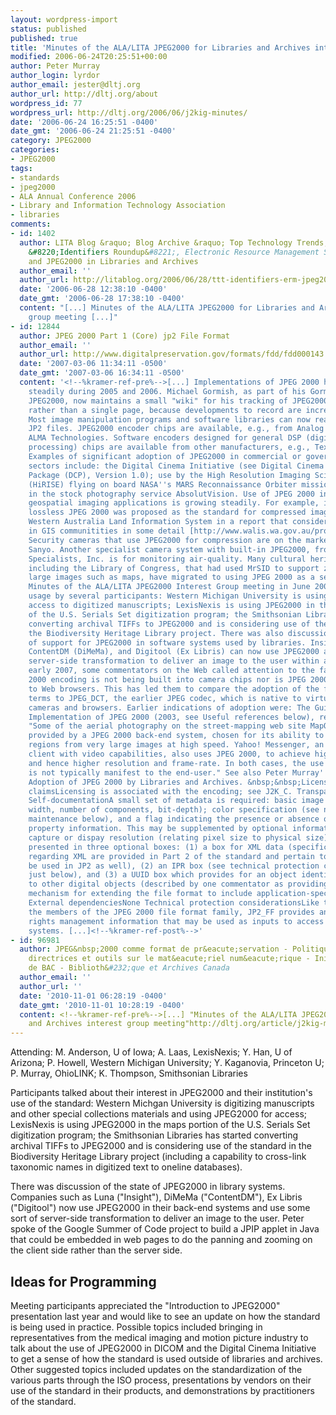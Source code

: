 ```yaml
---
layout: wordpress-import
status: published
published: true
title: 'Minutes of the ALA/LITA JPEG2000 for Libraries and Archives interest group meeting'
modified: 2006-06-24T20:25:51+00:00
author: Peter Murray
author_login: lyrdor
author_email: jester@dltj.org
author_url: http://dltj.org/about
wordpress_id: 77
wordpress_url: http://dltj.org/2006/06/j2kig-minutes/
date: '2006-06-24 16:25:51 -0400'
date_gmt: '2006-06-24 21:25:51 -0400'
category: JPEG2000
categories:
- JPEG2000
tags:
- standards
- jpeg2000
- ALA Annual Conference 2006
- Library and Information Technology Association
- libraries
comments:
- id: 1402
  author: LITA Blog &raquo; Blog Archive &raquo; Top Technology Trends, NISO&#8217;s
    &#8220;Identifiers Roundup&#8221;, Electronic Resource Management Systems in Consortia,
    and JPEG2000 in Libraries and Archives
  author_email: ''
  author_url: http://litablog.org/2006/06/28/ttt-identifiers-erm-jpeg2000/
  date: '2006-06-28 12:38:10 -0400'
  date_gmt: '2006-06-28 17:38:10 -0400'
  content: "[...] Minutes of the ALA/LITA JPEG2000 for Libraries and Archives interest
    group meeting [...]"
- id: 12844
  author: JPEG 2000 Part 1 (Core) jp2 File Format
  author_email: ''
  author_url: http://www.digitalpreservation.gov/formats/fdd/fdd000143.shtml
  date: '2007-03-06 11:34:11 -0500'
  date_gmt: '2007-03-06 16:34:11 -0500'
  content: '<!--%kramer-ref-pre%-->[...] Implementations of JPEG 2000 have been increasing
    steadily during 2005 and 2006. Michael Gormish, as part of his Gormish Notes on
    JPEG2000, now maintains a small "wiki" for his tracking of JPEG2000 adoption [http://www.crc.ricoh.com/~gormish/jpeg2000adoption.html],
    rather than a single page, because developments to record are increasingly frequent.
    Most image manipulation programs and software libraries can now read and write
    JP2 files. JPEG2000 encoder chips are available, e.g., from Analog Devices and
    ALMA Technologies. Software encoders designed for general DSP (digital signal
    processing) chips are available from other manufacturers, e.g., Texas Instruments.
    Examples of significant adoption of JPEG2000 in commercial or government application
    sectors include: the Digital Cinema Initiative (see Digital Cinema Initiative
    Package (DCP), Version 1.0); use by the High Resolution Imaging Science Experiment
    (HiRISE) flying on board NASA''s MARS Reconnaissance Orbiter mission; and use
    in the stock photography service AbsolutVision. Use of JPEG 2000 in medical and
    geospatial imaging applications is growing steadily. For example, in late 2006,
    lossless JPEG 2000 was proposed as the standard for compressed imagery in the
    Western Australia Land Information System in a report that considers adoption
    in GIS communitities in some detail [http://www.walis.wa.gov.au/projects/JPEG2000/JP2K_Report_for_DLI_v1.0.pdf].
    Security cameras that use JPEG2000 for compression are on the market, e.g., from
    Sanyo. Another specialist camera system with built-in JPEG2000, from Air Resource
    Specialists, Inc. is for monitoring air-quality. Many cultural heritage institutions,
    including the Library of Congress, that had used MrSID to support zoom views of
    large images such as maps, have migrated to using JPEG 2000 as a service format.
    Minutes of the ALA/LITA JPEG2000 Interest Group meeting in June 2006 indicated
    usage by several participants: Western Michigan University is using JPEG2000 for
    access to digitized manuscripts; LexisNexis is using JPEG2000 in the maps portion
    of the U.S. Serials Set digitization program; the Smithsonian Libraries has started
    converting archival TIFFs to JPEG2000 and is considering use of the standard in
    the Biodiversity Heritage Library project. There was also discussion of the state
    of support for JPEG2000 in software systems used by libraries. Insight (Luna)
    ContentDM (DiMeMa), and Digitool (Ex Libris) can now use JPEG2000 and have deployed
    server-side transformation to deliver an image to the user within a regular web-browser.   In
    early 2007, some commentators on the Web called attention to the fact that JPEG
    2000 encoding is not being built into camera chips nor is JPEG 2000 decoding native
    to Web browsers. This has led them to compare the adoption of the format in unfavorable
    terms to JPEG_DCT, the earlier JPEG codec, which is native to virtually all digital
    cameras and browsers. Earlier indications of adoption were: The Guide to the Practical
    Implementation of JPEG 2000 (2003, see Useful references below), reports that
    "Some of the aerial photography on the street-mapping web site MapQuest.com is
    provided by a JPEG 2000 back-end system, chosen for its ability to extract small
    regions from very large images at high speed. Yahoo! Messenger, an instant-messaging
    client with video capabilities, also uses JPEG 2000, to achieve high compression
    and hence higher resolution and frame-rate. In both cases, the use of JPEG 2000
    is not typically manifest to the end-user." See also Peter Murray''s presentation
    Adoption of JPEG 2000 by Libraries and Archives. &nbsp;&nbsp;Licensing and patent
    claimsLicensing is associated with the encoding; see J2K_C. TransparencySee J2K_C
    Self-documentationA small set of metadata is required: basic image data (height,
    width, number of components, bit-depth); color specification (see notes on color
    maintenance below), and a flag indicating the presence or absence of intellectual
    property information. This may be supplemented by optional information, e.g.,
    capture or dispay resolution (relating pixel size to physical size) and by data
    presented in three optional boxes: (1) a box for XML data (specific recommendations
    regarding XML are provided in Part 2 of the standard and pertain to JPX but may
    be used in JP2 as well), (2) an IPR box (see technical protection considerations
    just below), and (3) a UUID box which provides for an object identifier or identifier-references
    to other digital objects (described by one commentator as providing a generic
    mechanism for extending the file format to include application-specific data).
    External dependenciesNone Technical protection considerationsLike the rest of
    the members of the JPEG 2000 file format family, JP2_FF provides an IPR box for
    rights management information that may be used as inputs to access management
    systems. [...]<!--%kramer-ref-post%-->'
- id: 96981
  author: JPEG&nbsp;2000 comme format de pr&eacute;servation - Politiques, lignes
    directrices et outils sur le mat&eacute;riel num&eacute;rique - Initiatives num&eacute;riques
    de BAC - Biblioth&#232;que et Archives Canada
  author_email: ''
  author_url: ''
  date: '2010-11-01 06:28:19 -0400'
  date_gmt: '2010-11-01 10:28:19 -0400'
  content: <!--%kramer-ref-pre%-->[...] "Minutes of the ALA/LITA JPEG2000 for Libraries
    and Archives interest group meeting"http://dltj.org/article/j2kig-minutes/ [...]<!--%kramer-ref-post%-->
---
```

<p>Attending:  M. Anderson, U of Iowa; A. Laas, LexisNexis; Y. Han, U of Arizona; P. Howell, Western Michigan University;  Y. Kaganovia, Princeton U; P. Murray, OhioLINK; K. Thompson, Smithsonian Libraries</p>
<p>Participants talked about their interest in JPEG2000 and their institution's use of the standard:  Western Michgan University is digitizing manuscripts and other special collections materials and using JPEG2000 for access; LexisNexis is using JPEG2000 in the maps portion of the U.S. Serials Set digitization program; the Smithsonian Libraries has started converting archival TIFFs to JPEG2000 and is considering use of the standard in the Biodiversity Heritage Library project (including a capability to cross-link taxonomic names in digitized text to oneline databases).</p>
<p>There was discussion of the state of JPEG2000 in library systems.  Companies such as Luna ("Insight"), DiMeMa ("ContentDM"), Ex Libris ("Digitool") now use JPEG2000 in their back-end systems and use some sort of server-side transformation to deliver an image to the user.  Peter spoke of the Google Summer of Code project to build a JPIP applet in Java that could be embedded in web pages to do the panning and zooming on the client side rather than the server side.</p>
<h2>Ideas for Programming</h2>
<p>Meeting participants appreciated the "Introduction to JPEG2000" presentation last year and would like to see an update on how the standard is being used in practice.  Possible topics included bringing in representatives from the medical imaging and motion picture industry to talk about the use of JPEG2000 in DICOM and the Digital Cinema Initiative to get a sense of how the standard is used outside of libraries and archives.  Other suggested topics included updates on the standardization of the various parts through the ISO process, presentations by vendors on their use of the standard in their products, and demonstrations by practitioners of the standard.</p>
